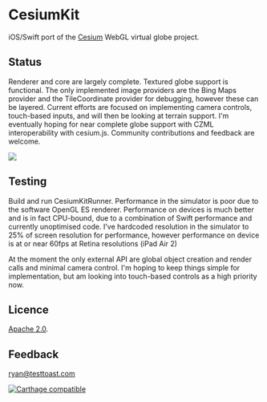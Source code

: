 CesiumKit
=========
iOS/Swift port of the [Cesium](http://cesiumjs.org) WebGL virtual globe project.

Status
------
Renderer and core are largely complete. Textured globe support is functional. The only implemented image providers are the Bing Maps provider and the TileCoordinate provider for debugging, however these can be layered.
Current efforts are focused on implementing camera controls, touch-based inputs, and will then be looking at terrain support.
I'm eventually hoping for near complete globe support with CZML interoperability with cesium.js.
Community contributions and feedback are welcome.

![](https://github.com/tokyovigilante/CesiumKit/blob/master/CurrentStatus.jpg)

Testing
-------
Build and run CesiumKitRunner. Performance in the simulator is poor due to the software OpenGL ES renderer. Performance on devices is much better and is in fact CPU-bound, due to a combination of Swift performance and currently unoptimised code. 
I've hardcoded resolution in the simulator to 25% of screen resolution for performance, however performance on device is at or near 60fps at Retina resolutions (iPad Air 2)

At the moment the only external API are global object creation and render calls and minimal camera control. I'm hoping to keep things simple for implementation, but am looking into touch-based controls as a high priority now.

Licence
-------

[Apache 2.0](http://www.apache.org/licenses/LICENSE-2.0.html).

Feedback
--------
[ryan@testtoast.com](mailto:ryan@testtoast.com)

[![Carthage compatible](https://img.shields.io/badge/Carthage-compatible-4BC51D.svg?style=flat)](https://github.com/Carthage/Carthage)
